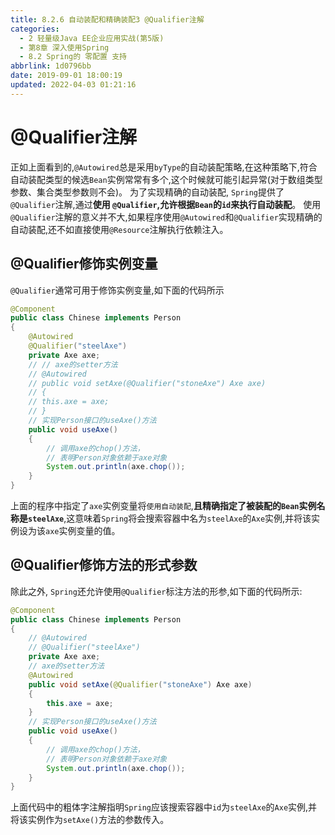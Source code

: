 ```yaml
---
title: 8.2.6 自动装配和精确装配3 @Qualifier注解
categories: 
  - 2 轻量级Java EE企业应用实战(第5版)
  - 第8章 深入使用Spring
  - 8.2 Spring的 零配置 支持
abbrlink: 1d0796bb
date: 2019-09-01 18:00:19
updated: 2022-04-03 01:21:16
---
```

# @Qualifier注解 #
正如上面看到的,`@Autowired`总是采用`byType`的自动装配策略,在这种策略下,符合自动装配类型的候选`Bean`实例常常有多个,这个时候就可能引起异常(对于数组类型参数、集合类型参数则不会)。
为了实现精确的自动装配, `Spring`提供了`@Qualifier`注解,通过**使用 `@Qualifier`,允许根据`Bean`的`id`来执行自动装配**。
使用`@Qualifier`注解的意义并不大,如果程序使用`@Autowired`和`@Qualifier`实现精确的自动装配,还不如直接使用`@Resource`注解执行依赖注入。
## @Qualifier修饰实例变量 ##
`@Qualifier`通常可用于修饰实例变量,如下面的代码所示
```java
@Component
public class Chinese implements Person
{
    @Autowired
    @Qualifier("steelAxe")
    private Axe axe;
    // // axe的setter方法
    // @Autowired
    // public void setAxe(@Qualifier("stoneAxe") Axe axe)
    // {
    // this.axe = axe;
    // }
    // 实现Person接口的useAxe()方法
    public void useAxe()
    {
        // 调用axe的chop()方法，
        // 表明Person对象依赖于axe对象
        System.out.println(axe.chop());
    }
}
```
上面的程序中指定了`axe`实例变量将`使用自动装配`,**且精确指定了被装配的`Bean`实例名称是`steelAxe`**,这意味着`Spring`将会搜索容器中名为`steelAxe`的`Axe`实例,并将该实例设为该`axe`实例变量的值。
## @Qualifier修饰方法的形式参数 ##
除此之外, `Spring`还允许使用`@Qualifier`标注方法的形参,如下面的代码所示:
```java
@Component
public class Chinese implements Person
{
    // @Autowired
    // @Qualifier("steelAxe")
    private Axe axe;
    // axe的setter方法
    @Autowired
    public void setAxe(@Qualifier("stoneAxe") Axe axe)
    {
        this.axe = axe;
    }
    // 实现Person接口的useAxe()方法
    public void useAxe()
    {
        // 调用axe的chop()方法，
        // 表明Person对象依赖于axe对象
        System.out.println(axe.chop());
    }
}
```
上面代码中的粗体字注解指明`Spring`应该搜索容器中`id`为`steelAxe`的`Axe`实例,并将该实例作为`setAxe()`方法的参数传入。




